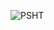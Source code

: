 ![PSHT](https://blogger.googleusercontent.com/img/b/R29vZ2xl/AVvXsEhN0yoG_zxebwBm-wLGGCFO8nP65ToZRo1bYA6NKf0JAm92Gjt4bjRdc82_8_7qps-p4XKmkIT59hoPWyVc7jw8pd_QcqT1UjBz_pez0RmjLmT3NYrqeM5j8NmAe28024JXi5PsVXE0mYly4ICClACKwTEY03mFSa71FWM0pTADWHfLUKrxuR9CkxhlAew/s1600-rw/Logo%20PSHT%20Tangsel.png)
